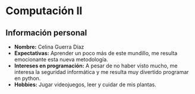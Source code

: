 # Computación II
## Información personal
- **Nombre:** Celina Guerra Díaz
- **Expectativas:** Aprender un poco más de este mundillo, me resulta emocionante esta nueva metodología.
- **Intereses en programación:** A pesar de no haber visto mucho, me interesa la seguridad informática y me resulta muy divertido programar en python.
- **Hobbies:** Jugar videojuegos, leer y cuidar de mis plantas.
